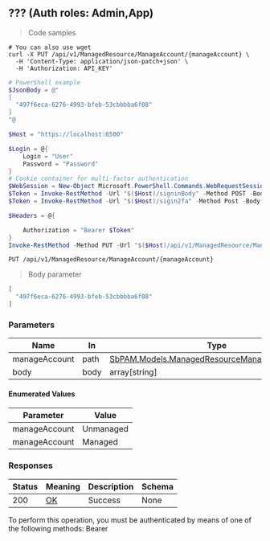 
## ??? (Auth roles: Admin,App)

<a id="opIdSetManageAccount"></a>

> Code samples

```shell
# You can also use wget
curl -X PUT /api/v1/ManagedResource/ManageAccount/{manageAccount} \
  -H 'Content-Type: application/json-patch+json' \
  -H 'Authorization: API_KEY'

```

```powershell
# PowerShell example
$JsonBody = @"
[
  "497f6eca-6276-4993-bfeb-53cbbbba6f08"
]
"@

$Host = "https://localhost:6500"

$Login = @{
    Login = "User"
    Password = "Password"
}
# Cookie container for multi-factor authentication
$WebSession = New-Object Microsoft.PowerShell.Commands.WebRequestSession
$Token = Invoke-RestMethod -Url "$($Host)/signinBody" -Method POST -Body (ConvertTo-Json $Login) -WebRequestSession $WebSession
$Token = Invoke-RestMethod -Url "$($Host)/sigin2fa" -Method Post -Body $MfaCode -Headers @{Authorization: "Bearer $Token"} -WebRequestSession $WebSession

$Headers = @{

    Authorization = "Bearer $Token"
}
Invoke-RestMethod -Method PUT -Url "$($Host)/api/v1/ManagedResource/ManageAccount/{manageAccount}" -ContentType "application/json-patch+json" -Body $JsonBody -Headers $Headers
```

`PUT /api/v1/ManagedResource/ManageAccount/{manageAccount}`

> Body parameter

```json
[
  "497f6eca-6276-4993-bfeb-53cbbbba6f08"
]
```

<h3 id="???-(auth-roles:-admin,app)-parameters">Parameters</h3>

|Name|In|Type|Required|Description|
|---|---|---|---|---|
|manageAccount|path|[SbPAM.Models.ManagedResourceManageAccountEnum](../Models/sbpam.models.managedresourcemanageaccountenum.md)|true|none|
|body|body|array[string]|false|none|

#### Enumerated Values

|Parameter|Value|
|---|---|
|manageAccount|Unmanaged|
|manageAccount|Managed|

<h3 id="???-(auth-roles:-admin,app)-responses">Responses</h3>

|Status|Meaning|Description|Schema|
|---|---|---|---|
|200|[OK](https://tools.ietf.org/html/rfc7231#section-6.3.1)|Success|None|

<aside class="warning">
To perform this operation, you must be authenticated by means of one of the following methods:
Bearer
</aside>


